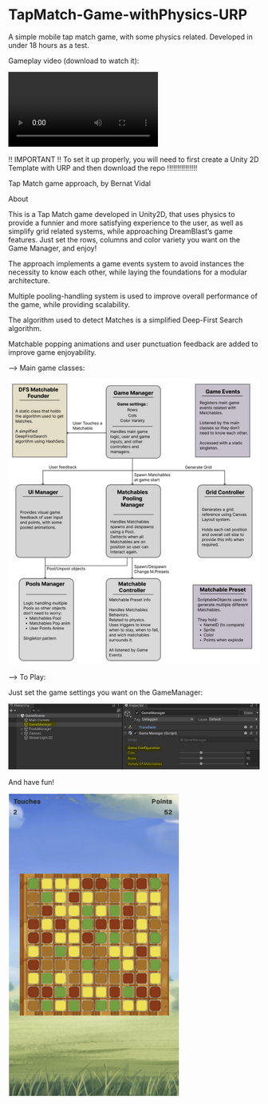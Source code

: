 # TapMatch-Game-withPhysics-URP
A simple mobile tap match game, with some physics related. Developed in under 18 hours as a test.

Gameplay video (download to watch it):

![gameplay_video](https://github.com/BernatVidal/TapMatch-Game-withPhysics-URP/blob/main/tapmatch_BernatV_gameplay.mp4)

!! IMPORTANT !!
To set it up properly, you will need to first create a Unity 2D Template with URP and then download the repo
!!!!!!!!!!!!!!!

Tap Match game approach, by Bernat Vidal

About

This is a Tap Match game developed in Unity2D, that uses physics to provide a funnier and more satisfying experience to the user, as well as simplify grid related systems, while approaching DreamBlast’s game features. Just set the rows, columns and color variety you want on the Game Manager, and enjoy!

The approach implements a game events system to avoid instances the necessity to know each other, while laying the foundations for a modular architecture.

Multiple pooling-handling system is used to improve overall performance of the game, while providing scalability.

The algorithm used to detect Matches is a simplified Deep-First Search algorithm.

Matchable popping animations and user punctuation feedback are added to improve game enjoyability.

--> Main game classes:

![Main Classes](https://github.com/BernatVidal/TapMatch-Game-withPhysics-URP/blob/main/mainClassesUML.png?raw=true)

--> To Play:

Just set the game settings you want on the GameManager:

![Game manager setup](https://github.com/BernatVidal/TapMatch-Game-withPhysics-URP/blob/main/setupPlay.png?raw=true)

And have fun!

![gameplay image](https://github.com/BernatVidal/TapMatch-Game-withPhysics-URP/blob/main/gameplayImg.png?raw=true)
